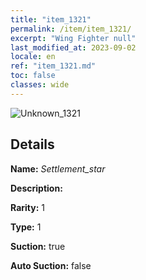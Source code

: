 ```yaml
---
title: "item_1321"
permalink: /item/item_1321/
excerpt: "Wing Fighter null"
last_modified_at: 2023-09-02
locale: en
ref: "item_1321.md"
toc: false
classes: wide
---
```



 ![Unknown_1321](/images/item/Settlement_star_p.png)



## Details

 **Name:** *Settlement_star* 

 **Description:** 

 **Rarity:** 1 

 **Type:** 1 

 **Suction:** true 

 **Auto Suction:** false 


